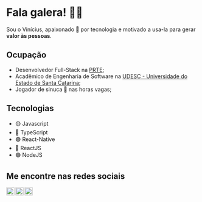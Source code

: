 # Fala galera! 👋🏼

Sou o Vinícius, apaixonado 💚 por tecnologia e 
motivado a usa-la para gerar **valor às pessoas**.

## Ocupação
- Desenvolvedor Full-Stack na [PRTE](https://prte.com.br/);
- Acadêmico de Engenharia de Software na [UDESC - Universidade do Estado de Santa Catarina](https://www.udesc.br/);
- Jogador de sinuca 🎱 nas horas vagas;


## Tecnologias

- 🟡  Javascript
- 🔵 TypeScript
- 🟣  React-Native
- 🔵  ReactJS
- 🟢  NodeJS


## Me encontre nas redes sociais
<a href="https://www.linkedin.com/in/vinicfrancisco/" target="_blank">
    <img src="https://raw.githubusercontent.com/vinicfrancisco/vinicfrancisco/master/assets/linkedin.svg" width="21px"  alt="LinkedIn" align="left" />
</a>

<a href="https://www.instagram.com/vinicfrancisco/" target="_blank">
  <img src="https://raw.githubusercontent.com/vinicfrancisco/vinicfrancisco/master/assets/instagram.svg" width="21px"  alt="Instagram" align="left" />
</a>

<a href="https://telegram.me/vinicfrancisco" target="_blank">
  <img src="https://raw.githubusercontent.com/vinicfrancisco/vinicfrancisco/master/assets/telegram.svg" width="21px"  alt="Telegram" align="left" />
</a>
